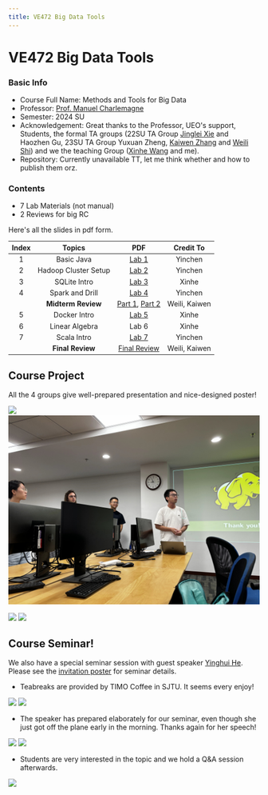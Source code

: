 ```yaml
---
title: VE472 Big Data Tools
---
```


# VE472 Big Data Tools

### Basic Info

+ Course Full Name: Methods and Tools for Big Data
+ Professor: [Prof. Manuel Charlemagne](https://www.ji.sjtu.edu.cn/about/faculty-staff/faculty-directory/faculty-detail/76/)
+ Semester: 2024 SU
+ Acknowledgement: Great thanks to the Professor, UEO's support, Students, the formal TA groups (22SU TA Group [Jinglei Xie](https://github.com/xiejinglei) and Haozhen Gu, 23SU TA Group Yuxuan Zheng, [Kaiwen Zhang](https://github.com/Kevin-ZhangClutchit) and [Weili Shi](https://github.com/WillyKidd)) and we the teaching Group ([Xinhe Wang](https://github.com/KurisuTheAmadeus) and me).
+ Repository: Currently unavailable TT, let me think whether and how to publish them orz.

### Contents

+ 7 Lab Materials (not manual)
+ 2 Reviews for big RC

Here's all the slides in pdf form.

|Index|   Topics                                 |   PDF                                |Credit To|
|:---:|:----------------------------------------:|:------------------------------------:|:-------:|
|  1  |Basic Java            |[Lab 1](assets/VE472/Lab1_BasicJava.pdf)                  | Yinchen |
|  2  |Hadoop Cluster Setup  |[Lab 2](assets/VE472/Lab2_HadoopClusterSetup.pdf)         | Yinchen |
|  3  |SQLite Intro          |[Lab 3](assets/VE472/Lab3_SQLite.pdf)                     | Xinhe   |
|  4  |Spark and Drill       |[Lab 4](assets/VE472/Lab4_SparkAndDrill.pdf)              | Yinchen |
|     |**Midterm Review**    |[Part 1](assets/VE472/Mid1.md), [Part 2](assets/VE472/Mid2.md)| Weili, Kaiwen|
|  5  |Docker Intro          |[Lab 5](assets/VE472/Lab5_DockerIntro.pdf)                | Xinhe   |
|  6  |Linear Algebra        |Lab 6                                                     | Xinhe   |
|  7  |Scala Intro           |[Lab 7](assets/VE472/Lab7_ScalaIntro.pdf)                 | Yinchen |
|     |**Final Review**      |[Final Review](assets/VE472/Final2.md)              | Weili, Kaiwen |

## Course Project

All the 4 groups give well-prepared presentation and nice-designed poster!

![](assets/VE472/group3pre.jpg)
![](assets/VE472/group4pre.jpg)

![](assets/VE472/poster1.jpg)
![](assets/VE472/poster2.jpg)


## Course Seminar!

We also have a special seminar session with guest speaker [Yinghui He](https://ying-hui-he.github.io/). Please see the [invitation poster](assets/VE472/invitation.pdf) for seminar details.

+ Teabreaks are provided by TIMO Coffee in SJTU. It seems every enjoy!

![](assets/VE472/FoodPreparing.jpg)
![](assets/VE472/EnjoyTeaBreak.jpg)

+ The speaker has prepared elaborately for our seminar, even though she just got off the plane early in the morning.
Thanks again for her speech!

![](assets/VE472/KeyNoteSpeaker.jpg)
![](assets/VE472/KeyNoteSpeaker2.jpg)

+ Students are very interested in the topic and we hold a Q&A session afterwards.

![](assets/VE472/QAsession.jpg)